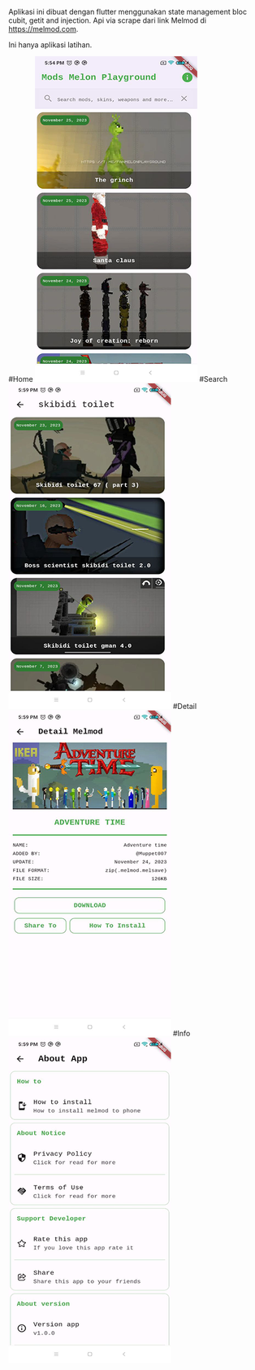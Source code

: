 

Aplikasi ini dibuat dengan flutter menggunakan state management bloc cubit, getit and injection. Api via scrape dari link Melmod di https://melmod.com. 


Ini hanya aplikasi latihan.



#Home
![solarized palette](https://github.com/ayahsujana/melmod_scrape_with_beautifulsoup/blob/main/screenshot/home.png)
#Search
![solarized palette](https://github.com/ayahsujana/melmod_scrape_with_beautifulsoup/blob/main/screenshot/search.png)
#Detail
![solarized palette](https://github.com/ayahsujana/melmod_scrape_with_beautifulsoup/blob/main/screenshot/detail.png)
#Info
![solarized palette](https://github.com/ayahsujana/melmod_scrape_with_beautifulsoup/blob/main/screenshot/info.png)
